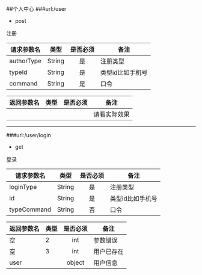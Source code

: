 ##个人中心
###url:/user
* post

注册

|请求参数名|类型|是否必须|备注|
|---|---|:---:|---|
|authorType|String|是|注册类型|
|typeId|String|是|类型id比如手机号|
|command|String|是|口令|

|返回参数名|类型|是否必须|备注|
|---|---|:---:|---|
| | | |请看实际效果|

---
###url:/user/login
* get

登录

|请求参数名|类型|是否必须|备注|
|---|---|:---:|---|
|loginType|String|是|注册类型|
|id|String|是|类型id比如手机号|
|typeCommand|String|否|口令|

|返回参数名|类型|是否必须|备注|
|---|---|:---:|---|
|空 | 2|int |参数错误|
|空 | 3|int |用户已存在|
|user | |object |用户信息|